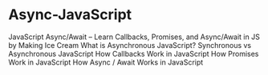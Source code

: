 # Async-JavaScript
JavaScript Async/Await  – Learn Callbacks, Promises, and Async/Await in JS by Making Ice Cream 
What is Asynchronous JavaScript?
Synchronous vs Asynchronous JavaScript
How Callbacks Work in JavaScript
How Promises Work in JavaScript
How Async / Await Works in JavaScript
